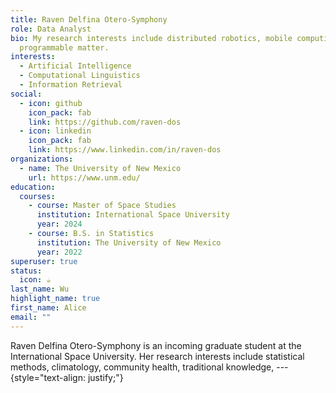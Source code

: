 ```yaml
---
title: Raven Delfina Otero-Symphony
role: Data Analyst
bio: My research interests include distributed robotics, mobile computing and
  programmable matter.
interests:
  - Artificial Intelligence
  - Computational Linguistics
  - Information Retrieval
social:
  - icon: github
    icon_pack: fab
    link: https://github.com/raven-dos
  - icon: linkedin
    icon_pack: fab
    link: https://www.linkedin.com/in/raven-dos
organizations:
  - name: The University of New Mexico
    url: https://www.unm.edu/
education:
  courses:
    - course: Master of Space Studies
      institution: International Space University
      year: 2024
    - course: B.S. in Statistics
      institution: The University of New Mexico
      year: 2022
superuser: true
status:
  icon: ☕️
last_name: Wu
highlight_name: true
first_name: Alice
email: ""
---
```

Raven Delfina Otero-Symphony is an incoming graduate student at the International Space University. Her research interests include statistical methods, climatology, community health, traditional knowledge, --- 
{style="text-align: justify;"}